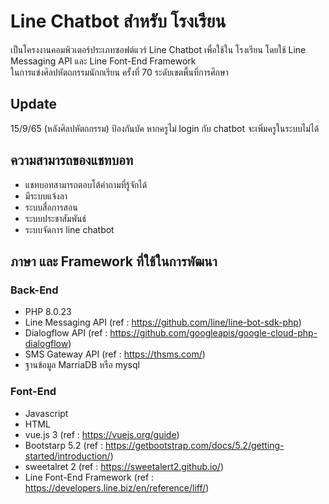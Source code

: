 # Line Chatbot สำหรับ โรงเรียน
เป็นโครงงานคอมพิวเตอร์ประเภทซอฟต์แวร์ Line Chatbot เพื่อใช้ใน โรงเรียน โดยใช้ Line Messaging API และ Line Font-End Framework
<br>ในการแข่งศิลปหัตถกรรมนักกเรียน ครั้งที่ 70 ระดับเขตพื้นที่การศึกษา
## Update
15/9/65 (หลังศิลปหัตถกรรม) ป้องกันบัค หากครูไม่ login กับ chatbot จะเพิ่มครูในระบบไม่ได้
## ความสามารถของแชทบอท
- แชทบอทสามารถตอบโต้คำถามที่รู้จักได้
- มีระบบแจ้งลา
- ระบบสื่อการสอน
- ระบบประชาสัมพันธ์
- ระบบจัดการ line chatbot
## ภาษา และ Framework ที่ใช้ในการพัฒนา
### Back-End 
- PHP 8.0.23
- Line Messaging API (ref : https://github.com/line/line-bot-sdk-php)
- Dialogflow API (ref : https://github.com/googleapis/google-cloud-php-dialogflow)
- SMS Gateway API (ref : https://thsms.com/)
- ฐานข้อมูล MarriaDB หรือ mysql
### Font-End
- Javascript
- HTML
- vue.js 3 (ref : https://vuejs.org/guide)
- Bootstarp 5.2 (ref : https://getbootstrap.com/docs/5.2/getting-started/introduction/)
- sweetalret 2 (ref : https://sweetalert2.github.io/)
- Line Font-End Framework (ref : https://developers.line.biz/en/reference/liff/)

